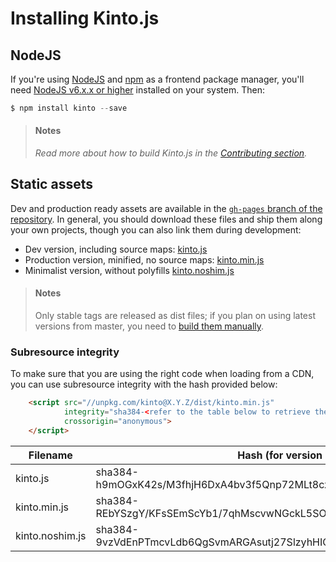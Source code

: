 # Installing Kinto.js

## NodeJS

If you're using [NodeJS](https://nodejs.org) and [npm](https://www.npmjs.com/) as a frontend package manager, you'll need [NodeJS v6.x.x or higher](https://nodejs.org/download/) installed on your system. Then:

```js
$ npm install kinto --save
```

> #### Notes
>
> *Read more about how to build Kinto.js in the [Contributing section](contributing.md).*

## Static assets

Dev and production ready assets are available in the [`gh-pages` branch of the repository](https://github.com/Kinto/kinto.js/tree/gh-pages). In general, you should download these files and ship them along your own projects, though you can also link them during development:

- Dev version, including source maps: [kinto.js](http://unpkg.com/kinto/dist/kinto.js)
- Production version, minified, no source maps: [kinto.min.js](http://unpkg.com/kinto/dist/kinto.min.js)
- Minimalist version, without polyfills [kinto.noshim.js](http://unpkg.com/kinto/dist/kinto.noshim.js)

> #### Notes
>
> Only stable tags are released as dist files; if you plan on using latest versions from master, you need to [build them manually](contributing.md#generating-dist-files).


### Subresource integrity

To make sure that you are using the right code when loading from a CDN, you can use subresource
integrity with the hash provided below:

```html
    <script src="//unpkg.com/kinto@X.Y.Z/dist/kinto.min.js"
            integrity="sha384-<refer to the table below to retrieve the proper hash>"
            crossorigin="anonymous">
    </script>
```

| Filename                | Hash (for version 12.4.3)                                               |
|-------------------------|-------------------------------------------------------------------------|
| kinto.js                | sha384-h9mOGxK42s/M3fhjH6DxA4bv3f5Qnp72MLt8cz6yjKF/qp1jghbYakJTESeXc27A |
| kinto.min.js            | sha384-REbYSzgY/KFsSEmScYb1/7qhMscvwNGckL5SO4uAnDUmPHcY7EKPxodZBsQDqSBd |
| kinto.noshim.js         | sha384-9vzVdEnPTmcvLdb6QgSvmARGAsutj27SlzyhHIGN9T5zij/PA1WQ4dtx7fPRdTRT |

